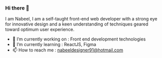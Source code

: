 ### Hi there 👋
I am Nabeel, I am a self-taught front-end web developer with a strong eye for innovative design and a keen understanding of techniques geared toward optimum user experience.

- 🔭 I’m currently working on : Front end development technologies
- 🌱 I’m currently learning : ReactJS, Figma
- 📫 How to reach me : nabeeldesigner91@hotmail.com
